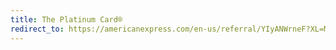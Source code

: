 ```yaml
---
title: The Platinum Card®
redirect_to: https://americanexpress.com/en-us/referral/YIyANWrneF?XL=MIMCP
---
```

